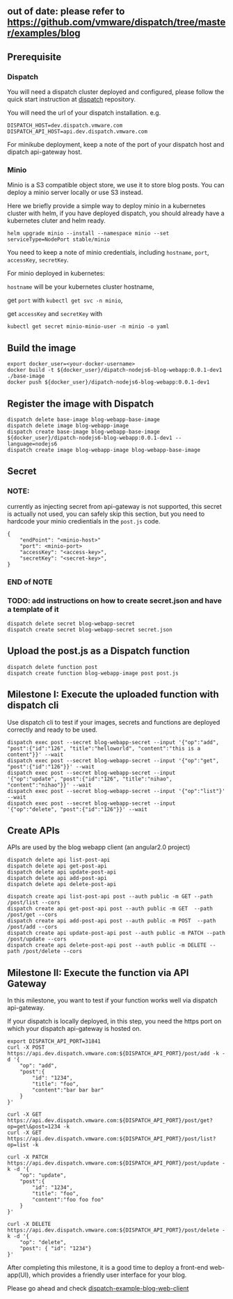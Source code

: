 ## out of date: please refer to https://github.com/vmware/dispatch/tree/master/examples/blog


## Prerequisite

### Dispatch
You will need a dispatch cluster deployed and configured, please follow the quick start instruction at [dispatch](https://github.com/vmware/dispatch) repository.

You will need the url of your dispatch installation.
e.g.
```
DISPATCH_HOST=dev.dispatch.vmware.com
DISPATCH_API_HOST=api.dev.dispatch.vmware.com
```

For minikube deployment, keep a note of the port of your dispatch host and dipatch api-gateway host.

### Minio

Minio is a S3 compatible object store, we use it to store blog posts. You can deploy a minio server locally or use S3 instead.

Here we briefly provide a simple way to deploy minio in a kubernetes cluster with helm, if you have deployed dispatch, you should already have a kubernetes cluter and helm ready.
```
helm upgrade minio --install --namespace minio --set serviceType=NodePort stable/minio
```
You need to keep a note of minio credentials, including ``hostname``, ``port``, ``accessKey``, ``secretKey``.

For minio deployed in kubernetes:

``hostname`` will be your kubernetes cluster hostname,

get ``port`` with
```kubectl get svc -n minio```,

get ``accessKey`` and ``secretKey`` with
```
kubectl get secret minio-minio-user -n minio -o yaml
```

## Build the image
```
export docker_user=<your-docker-username>
docker build -t ${docker_user}/dipatch-nodejs6-blog-webapp:0.0.1-dev1 ./base-image
docker push ${docker_user}/dipatch-nodejs6-blog-webapp:0.0.1-dev1
```

## Register the image with Dispatch

```
dispatch delete base-image blog-webapp-base-image
dispatch delete image blog-webapp-image
dispatch create base-image blog-webapp-base-image ${docker_user}/dipatch-nodejs6-blog-webapp:0.0.1-dev1 --language=nodejs6
dispatch create image blog-webapp-image blog-webapp-base-image
```

## Secret

### NOTE:
currently as injecting secret from api-gateway is not supported, this secret is actually not used,
you can safely skip this section, but you need to hardcode your minio credientials in the ``post.js`` code.
```
{
    "endPoint": "<minio-host>"
    "port": <minio-port>
    "accessKey": "<access-key>",
    "secretKey": "<secret-key>",
}
```
### END of NOTE

### TODO: add instructions on how to create secret.json and have a template of it
```
dispatch delete secret blog-webapp-secret
dispatch create secret blog-webapp-secret secret.json
```


## Upload the post.js as a Dispatch function

```
dispatch delete function post
dispatch create function blog-webapp-image post post.js
```

## Milestone I: Execute the uploaded function with dispatch cli

Use dispatch cli to test if your images, secrets and functions are deployed correctly and ready to be used.

```
dispatch exec post --secret blog-webapp-secret --input '{"op":"add", "post":{"id":"126", "title":"helloworld", "content":"this is a content"}}' --wait
dispatch exec post --secret blog-webapp-secret --input '{"op":"get", "post":{"id":"126"}}' --wait
dispatch exec post --secret blog-webapp-secret --input '{"op":"update", "post":{"id":"126", "title":"nihao", "content":"nihao"}}' --wait
dispatch exec post --secret blog-webapp-secret --input '{"op":"list"}' --wait
dispatch exec post --secret blog-webapp-secret --input '{"op":"delete", "post":{"id":"126"}}' --wait
```

## Create APIs

APIs are used by the blog webapp client (an angular2.0 project)

<!-- issue: need a way to get dispatch api host -->
<!-- issue: api secret injection -->

```
dispatch delete api list-post-api
dispatch delete api get-post-api
dispatch delete api update-post-api
dispatch delete api add-post-api
dispatch delete api delete-post-api

dispatch create api list-post-api post --auth public -m GET --path /post/list --cors
dispatch create api get-post-api post --auth public -m GET  --path /post/get --cors
dispatch create api add-post-api post --auth public -m POST  --path /post/add --cors
dispatch create api update-post-api post --auth public -m PATCH --path /post/update --cors
dispatch create api delete-post-api post --auth public -m DELETE --path /post/delete --cors
```


## Milestone II: Execute the function via API Gateway

In this milestone, you want to test if your function works well via dispatch api-gateway.

If your dispatch is locally deployed, in this step, you need the https port on which your dispatch api-gateway is hosted on.

```
export DISPATCH_API_PORT=31841
curl -X POST https://api.dev.dispatch.vmware.com:${DISPATCH_API_PORT}/post/add -k -d '{
    "op": "add",
    "post":{
        "id": "1234",
        "title": "foo",
        "content":"bar bar bar"
    }
}'

curl -X GET https://api.dev.dispatch.vmware.com:${DISPATCH_API_PORT}/post/get?op=get\&post=1234 -k
curl -X GET https://api.dev.dispatch.vmware.com:${DISPATCH_API_PORT}/post/list?op=list -k

curl -X PATCH https://api.dev.dispatch.vmware.com:${DISPATCH_API_PORT}/post/update -k -d '{
    "op": "update",
    "post":{
        "id": "1234",
        "title": "foo",
        "content":"foo foo foo"
    }
}'

curl -X DELETE https://api.dev.dispatch.vmware.com:${DISPATCH_API_PORT}/post/delete -k -d '{
    "op": "delete",
    "post": { "id": "1234"}
}'
```

After completing this milestone, it is a good time to deploy a front-end web-app(UI), which provides a friendly user interface for your blog.

Please go ahead and check [dispatch-example-blog-web-client](dispatch-example-blog-web-client)

